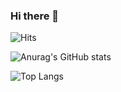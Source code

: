 ### Hi there 👋

<!--
**zzerii/zzerii** is a ✨ _special_ ✨ repository because its `README.md` (this file) appears on your GitHub profile.

Here are some ideas to get you started:

- 🔭 I’m currently working on ...
- 🌱 I’m currently learning ...
- 👯 I’m looking to collaborate on ...
- 🤔 I’m looking for help with ...
- 💬 Ask me about ...
- 📫 How to reach me: ...
- 😄 Pronouns: ...
- ⚡ Fun fact: ...
-->
![Hits](https://hits.seeyoufarm.com/api/count/incr/badge.svg?url=https%3A%2F%2Fgithub.com%2Fzzerii%2Fhit-counter&count_bg=%2347A3FF&title_bg=%23D49CFF&icon=&icon_color=%23E7E7E7&title=hits&edge_flat=false)

![Anurag's GitHub stats](https://github-readme-stats.vercel.app/api?username=zzerii&show_icons=true&theme=buefy&count_private=true)

![Top Langs](https://github-readme-stats.vercel.app/api/top-langs/?username=zzerii&layout=compact)
<!--(https://github.com/anuraghazra/github-readme-stats)-->


<!--[![Readme Card](https://github-readme-stats.vercel.app/api/pin/?username=zzerii&repo=guarosa_react&theme=buefy)](https://github.com/anuraghazra/github-readme-stats)-->
